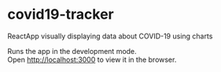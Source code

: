 # covid19-tracker
ReactApp visually displaying data about COVID-19 using charts 


Runs the app in the development mode.<br />
Open [http://localhost:3000](http://localhost:3000) to view it in the browser.
